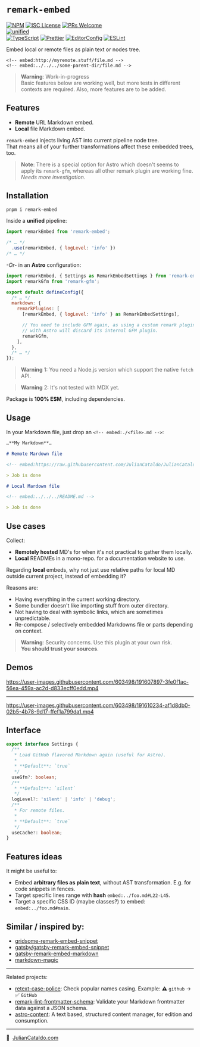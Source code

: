 # `remark-embed`

[![NPM](https://img.shields.io/npm/v/remark-embed)](https://www.npmjs.com/package/remark-embed)
[![ISC License](https://img.shields.io/npm/l/remark-embed)](./LICENSE)
[![PRs Welcome](https://img.shields.io/badge/PRs-welcome-brightgreen.svg)](https://makeapullrequest.com)  
[![unified](https://img.shields.io/badge/uni-fied-0366d6?logo=markdown)](https://unifiedjs.com)  
[![TypeScript](https://img.shields.io/badge/TypeScript-333333.svg?logo=typescript)](http://www.typescriptlang.org/)
[![Prettier](https://img.shields.io/badge/Prettier-333333.svg?logo=prettier)](https://prettier.io)
[![EditorConfig](https://img.shields.io/badge/EditorConfig-333333.svg?logo=editorconfig)](https://editorconfig.org)
[![ESLint](https://img.shields.io/badge/ESLint-3A33D1?logo=eslint)](https://eslint.org)

<!-- [![Downloads](https://img.shields.io/npm/dw/remark-embed)](https://www.npmjs.com/package/remark-embed)   -->
<!-- [![Renovate](https://img.shields.io/badge/Renovate-enabled-17a2b8?logo=renovatebot)](https://app.renovatebot.com/dashboard) -->

Embed local or remote files as plain text or nodes tree.

`<!-- embed:http://myremote.stuff/file.md -->`  
`<!-- embed:../../../some-parent-dir/file.md -->`

> **Warning**: Work-in-progress  
> Basic features below are working well, but more tests in different contexts are required.
> Also, more features are to be added.

## Features

- **Remote** URL Markdown embed.
- **Local** file Markdown embed.

`remark-embed` injects living AST into current pipeline node tree.  
That means all of your further transformations affect these embedded trees, too.

> **Note**: There is a special option for Astro which doesn't seems to apply its `remark-gfm`, whereas all other remark plugin are working fine. _Needs more investigation_.

## Installation

```sh
pnpm i remark-embed
```

Inside a **unified** pipeline:

```js
import remarkEmbed from 'remark-embed';

/* … */
  .use(remarkEmbed, { logLevel: 'info' })
/* … */
```

_-Or-_ in an **Astro** configuration:

```js
import remarkEmbed, { Settings as RemarkEmbedSettings } from 'remark-embed';
import remarkGfm from 'remark-gfm';

export default defineConfig({
  /* … */
  markdown: {
    remarkPlugins: [
      [remarkEmbed, { logLevel: 'info' } as RemarkEmbedSettings],

      // You need to include GFM again, as using a custom remark plugin list
      // with Astro will discard its internal GFM plugin.
      remarkGfm,
    ],
  },
  /* … */
});
```

> **Warning** 1: You need a Node.js version which support the native `fetch` API.

> **Warning** 2: It's not tested with MDX yet.

Package is **100% ESM**, including dependencies.

## Usage

In your Markdown file, just drop an `<!-- embed:./<file>.md -->`:

```markdown
…**My Markdown**…

# Remote Mardown file

<!-- embed:https://raw.githubusercontent.com/JulianCataldo/JulianCataldo/master/README.md -->

> Job is done

# Local Mardown file

<!-- embed:../../../README.md -->

> Job is done
```

## Use cases

Collect:

- **Remotely hosted** MD's for when it's not practical to gather them locally.
- **Local** READMEs in a mono-repo. for a documentation website to use.

Regarding **local** embeds, why not just use relative paths for local MD outside current project, instead of embedding it?

Reasons are:

- Having everything in the current working directory.
- Some bundler doesn't like importing stuff from outer directory.
- Not having to deal with symbolic links, which are sometimes unpredictable.
- Re-compose / selectively embedded Markdowns file or parts depending on context.

> **Warning**: Security concerns.
> Use this plugin at your own risk.  
> **You should trust your sources**.

## Demos

https://user-images.githubusercontent.com/603498/191607897-3fe0f1ac-56ea-459a-ac2d-d833ecff0edd.mp4

---

https://user-images.githubusercontent.com/603498/191610234-af1d8db0-02b5-4b78-9d17-ffef1a799da1.mp4

## Interface

```ts
export interface Settings {
  /**
   * Load GitHub flavored Markdown again (useful for Astro).
   *
   * **Default**: `true`
   */
  useGfm?: boolean;
  /**
   * **Default**: `silent`
   */
  logLevel?: 'silent' | 'info' | 'debug';
  /**
   * For remote files.
   *
   * **Default**: `true`
   */
  useCache?: boolean;
}
```

## Features ideas

It might be useful to:

- Embed **arbitrary files as plain text**, without AST transformation. E.g. for code snippets in fences.
- Target specific lines range with **hash** `embed:../foo.md#L22-L45`.
- Target a specific CSS ID (maybe classes?) to embed: `embed:../foo.md#main`.

## Similar / inspired by:

- [gridsome-remark-embed-snippet](https://github.com/sammndhr/gridsome-remark-embed-snippet/blob/master/index.js)
- [gatsby/gatsby-remark-embed-snippet](https://github.com/gatsbyjs/gatsby/blob/master/packages/gatsby-remark-embed-snippet/src/index.js)
- [gatsby-remark-embed-markdown](https://github.com/jtstodola/gatsby-remark-embed-markdown/blob/gatsby-remark-embed-markdown/index.js)
- [markdown-magic](https://github.com/DavidWells/markdown-magic)

---

Related projects:

- [retext-case-police](https://github.com/JulianCataldo/retext-case-police): Check popular names casing. Example: ⚠️ `github` → ✅ `GitHub`
- [remark-lint-frontmatter-schema](https://github.com/JulianCataldo/remark-lint-frontmatter-schema): Validate your Markdown frontmatter data against a JSON schema.
- [astro-content](https://github.com/JulianCataldo/astro-content): A text based, structured content manager, for edition and consumption.

---

🔗  [JulianCataldo.com](https://www.juliancataldo.com)
